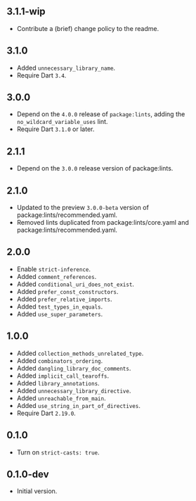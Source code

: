 ## 3.1.1-wip

- Contribute a (brief) change policy to the readme.

## 3.1.0

- Added `unnecessary_library_name`.
- Require Dart `3.4`.

## 3.0.0

- Depend on the `4.0.0` release of `package:lints`, adding the
  `no_wildcard_variable_uses` lint.
- Require Dart `3.1.0` or later.

## 2.1.1

- Depend on the `3.0.0` release version of package:lints.

## 2.1.0

- Updated to the preview `3.0.0-beta` version of package:lints/recommended.yaml.
- Removed lints duplicated from package:lints/core.yaml and
  package:lints/recommended.yaml.

## 2.0.0

- Enable `strict-inference`.
- Added `comment_references`.
- Added `conditional_uri_does_not_exist`.
- Added `prefer_const_constructors`.
- Added `prefer_relative_imports`.
- Added `test_types_in_equals`.
- Added `use_super_parameters`.

## 1.0.0

- Added `collection_methods_unrelated_type`.
- Added `combinators_ordering`.
- Added `dangling_library_doc_comments`.
- Added `implicit_call_tearoffs`.
- Added `library_annotations`.
- Added `unnecessary_library_directive`.
- Added `unreachable_from_main`.
- Added `use_string_in_part_of_directives`.
- Require Dart `2.19.0`.

## 0.1.0

- Turn on `strict-casts: true`.

## 0.1.0-dev

- Initial version.
